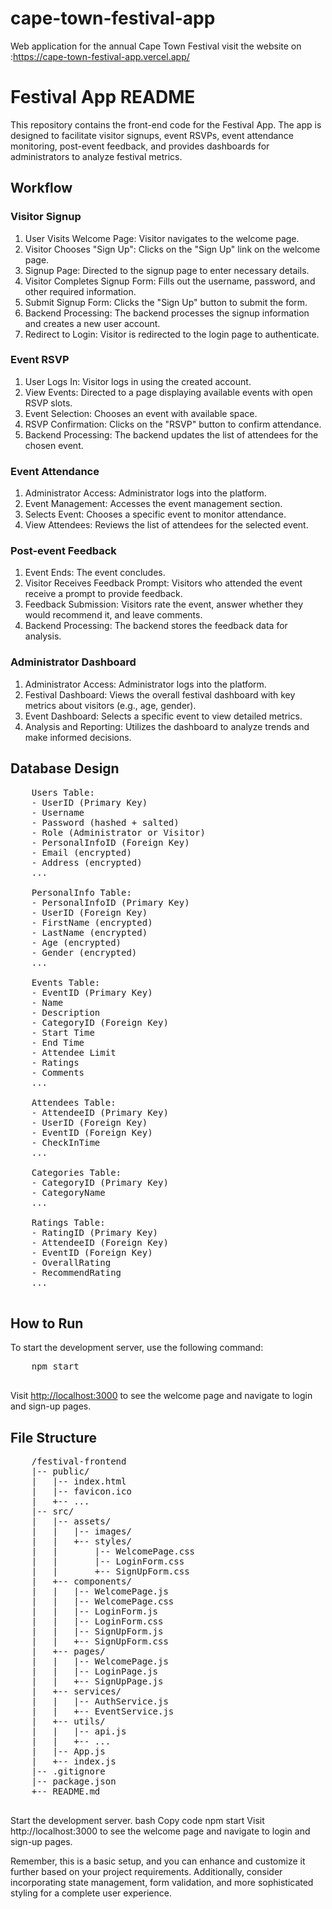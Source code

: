# cape-town-festival-app
Web application for the annual Cape Town Festival
visit the website on :https://cape-town-festival-app.vercel.app/
<!DOCTYPE html>
<html>

<head>
  
<body>

  <h1>Festival App README</h1>

  <p>This repository contains the front-end code for the Festival App. The app is designed to facilitate visitor signups, event RSVPs, event attendance monitoring, post-event feedback, and provides dashboards for administrators to analyze festival metrics.</p>

  <h2>Workflow</h2>

  <h3>Visitor Signup</h3>
  <ol>
    <li>User Visits Welcome Page: Visitor navigates to the welcome page.</li>
    <li>Visitor Chooses "Sign Up": Clicks on the "Sign Up" link on the welcome page.</li>
    <li>Signup Page: Directed to the signup page to enter necessary details.</li>
    <li>Visitor Completes Signup Form: Fills out the username, password, and other required information.</li>
    <li>Submit Signup Form: Clicks the "Sign Up" button to submit the form.</li>
    <li>Backend Processing: The backend processes the signup information and creates a new user account.</li>
    <li>Redirect to Login: Visitor is redirected to the login page to authenticate.</li>
  </ol>

  <h3>Event RSVP</h3>
  <ol>
    <li>User Logs In: Visitor logs in using the created account.</li>
    <li>View Events: Directed to a page displaying available events with open RSVP slots.</li>
    <li>Event Selection: Chooses an event with available space.</li>
    <li>RSVP Confirmation: Clicks on the "RSVP" button to confirm attendance.</li>
    <li>Backend Processing: The backend updates the list of attendees for the chosen event.</li>
  </ol>

  <h3>Event Attendance</h3>
  <ol>
    <li>Administrator Access: Administrator logs into the platform.</li>
    <li>Event Management: Accesses the event management section.</li>
    <li>Selects Event: Chooses a specific event to monitor attendance.</li>
    <li>View Attendees: Reviews the list of attendees for the selected event.</li>
  </ol>

  <h3>Post-event Feedback</h3>
  <ol>
    <li>Event Ends: The event concludes.</li>
    <li>Visitor Receives Feedback Prompt: Visitors who attended the event receive a prompt to provide feedback.</li>
    <li>Feedback Submission: Visitors rate the event, answer whether they would recommend it, and leave comments.</li>
    <li>Backend Processing: The backend stores the feedback data for analysis.</li>
  </ol>

  <h3>Administrator Dashboard</h3>
  <ol>
    <li>Administrator Access: Administrator logs into the platform.</li>
    <li>Festival Dashboard: Views the overall festival dashboard with key metrics about visitors (e.g., age, gender).</li>
    <li>Event Dashboard: Selects a specific event to view detailed metrics.</li>
    <li>Analysis and Reporting: Utilizes the dashboard to analyze trends and make informed decisions.</li>
  </ol>
  <h2>Database Design</h2>

  <pre>
    Users Table:
    - UserID (Primary Key)
    - Username
    - Password (hashed + salted)
    - Role (Administrator or Visitor)
    - PersonalInfoID (Foreign Key)
    - Email (encrypted)
    - Address (encrypted)
    ...

    PersonalInfo Table:
    - PersonalInfoID (Primary Key)
    - UserID (Foreign Key)
    - FirstName (encrypted)
    - LastName (encrypted)
    - Age (encrypted)
    - Gender (encrypted)
    ...

    Events Table:
    - EventID (Primary Key)
    - Name
    - Description
    - CategoryID (Foreign Key)
    - Start Time
    - End Time
    - Attendee Limit
    - Ratings
    - Comments
    ...

    Attendees Table:
    - AttendeeID (Primary Key)
    - UserID (Foreign Key)
    - EventID (Foreign Key)
    - CheckInTime
    ...

    Categories Table:
    - CategoryID (Primary Key)
    - CategoryName
    ...

    Ratings Table:
    - RatingID (Primary Key)
    - AttendeeID (Foreign Key)
    - EventID (Foreign Key)
    - OverallRating
    - RecommendRating
    ...
  </pre>

  <h2>How to Run</h2>

  <p>To start the development server, use the following command:</p>

  <pre>
    npm start
  </pre>

  <p>Visit <a href="http://localhost:3000">http://localhost:3000</a> to see the welcome page and navigate to login and sign-up pages.</p>

  <h2>File Structure</h2>

  <pre>
    /festival-frontend
    |-- public/
    |   |-- index.html
    |   |-- favicon.ico
    |   +-- ...
    |-- src/
    |   |-- assets/
    |   |   |-- images/
    |   |   +-- styles/
    |   |       |-- WelcomePage.css
    |   |       |-- LoginForm.css
    |   |       +-- SignUpForm.css
    |   +-- components/
    |   |   |-- WelcomePage.js
    |   |   |-- WelcomePage.css
    |   |   |-- LoginForm.js
    |   |   |-- LoginForm.css
    |   |   |-- SignUpForm.js
    |   |   +-- SignUpForm.css
    |   +-- pages/
    |   |   |-- WelcomePage.js
    |   |   |-- LoginPage.js
    |   |   +-- SignUpPage.js
    |   +-- services/
    |   |   |-- AuthService.js
    |   |   +-- EventService.js
    |   +-- utils/
    |   |   |-- api.js
    |   |   +-- ...
    |   |-- App.js
    |   +-- index.js
    |-- .gitignore
    |-- package.json
    +-- README.md
  </pre>

</body>

</html>
Start the development server.
bash
Copy code
npm start
Visit http://localhost:3000 to see the welcome page and navigate to login and sign-up pages.

Remember, this is a basic setup, and you can enhance and customize it further based on your project requirements. Additionally, consider incorporating state management, form validation, and more sophisticated styling for a complete user experience.
